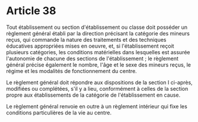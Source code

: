# Article 38

Tout établissement ou section d'établissement ou classe doit posséder un règlement général établi par la direction précisant la catégorie des mineurs reçus, qui commande la nature des traitements et des techniques éducatives appropriées mises en oeuvre, et, si l'établissement reçoit plusieurs catégories, les conditions matérielles dans lesquelles est assurée l'autonomie de chacune des sections de l'établissement ; le règlement général précise également le nombre, l'âge et le sexe des mineurs reçus, le régime et les modalités de fonctionnement du centre.

Le règlement général doit répondre aux dispositions de la section I ci-après, modifiées ou complétées, s'il y a lieu, conformément à celles de la section propre aux établissements de la catégorie de l'établissement en cause.

Le règlement général renvoie en outre à un règlement intérieur qui fixe les conditions particulières de la vie au centre.
